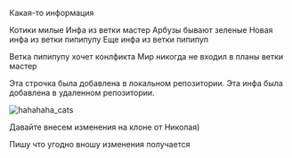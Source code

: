 Какая-то информация 

Котики милые 
Инфа из ветки мастер
Арбузы бывают зеленые
Новая инфа из ветки пипипупу
Еще инфа из ветки пипипуп

Ветка пипипупу хочет конлфикта 
Мир никогда не входил в планы ветки мастер 

Эта строчка была добавлена в локальном репозитории. 
Эта инфа была добавлена в удаленном репозитории.


![hahahaha_cats](https://media.discordapp.net/attachments/578221595194294335/1047486691696447558/unknown.png?width=477&height=473)

Давайте внесем изменения на клоне от Николая)

Пишу что угодно вношу изменения получается